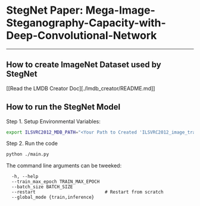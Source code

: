 # StegNet Paper: Mega-Image-Steganography-Capacity-with-Deep-Convolutional-Network
---

## How to create ImageNet Dataset used by StegNet

[[Read the LMDB Creator Doc][./lmdb_creator/README.md]]


## How to run the StegNet Model

Step 1. Setup Environmental Variables:

```bash
export ILSVRC2012_MDB_PATH="<Your Path to Created 'ILSVRC2012_image_train.mdb' Directory>"
```

Step 2. Run the code

```bash
python ./main.py
```

The command line arguments can be tweeked:
```
  -h, --help
  --train_max_epoch TRAIN_MAX_EPOCH
  --batch_size BATCH_SIZE
  --restart                          # Restart from scratch
  --global_mode {train,inference}
```

